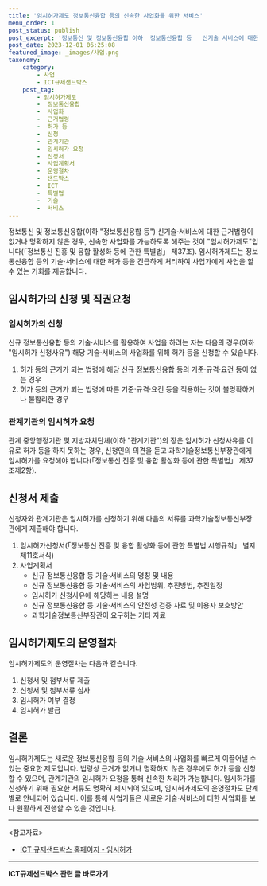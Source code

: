 ```yaml
---
title: '임시허가제도 정보통신융합 등의 신속한 사업화를 위한 서비스'
menu_order: 1
post_status: publish
post_excerpt: '정보통신 및 정보통신융합 이하  정보통신융합 등   신기술 서비스에 대한 근거법령이 없거나 명확하지 않은 경우, 신속한 사업화를 가능하도록 해주는 것이  임시허가제도 입니다  정보통신 진흥 및 융합 활성화 등에 관한 특별법  제37조 . 임시허가제도는 정보통신융합 등의 기술 서비스에 대한 허가 등을 긴급하게 처리하여 사업가에게 사업을 할 수 있는 기회를 제공합니다.'
post_date: 2023-12-01 06:25:08
featured_image: _images/사업.png
taxonomy:
    category:
        - 사업
        - ICT규제샌드박스
    post_tag:
        - 임시허가제도
        -  정보통신융합
        -  사업화
        -  근거법령
        -  허가 등
        -  신청
        -  관계기관
        -  임시허가 요청
        -  신청서
        -  사업계획서
        -  운영절차
        -  샌드박스
        -  ICT
        -  특별법
        -  기술
        -  서비스
---
```



정보통신 및 정보통신융합(이하 "정보통신융합 등") 신기술·서비스에 대한 근거법령이 없거나 명확하지 않은 경우, 신속한 사업화를 가능하도록 해주는 것이 "임시허가제도"입니다(「정보통신 진흥 및 융합 활성화 등에 관한 특별법」 제37조). 임시허가제도는 정보통신융합 등의 기술·서비스에 대한 허가 등을 긴급하게 처리하여 사업가에게 사업을 할 수 있는 기회를 제공합니다.

## 임시허가의 신청 및 직권요청

### 임시허가의 신청

신규 정보통신융합 등의 기술·서비스를 활용하여 사업을 하려는 자는 다음의 경우(이하 "임시허가 신청사유") 해당 기술·서비스의 사업화를 위해 허가 등을 신청할 수 있습니다.

1. 허가 등의 근거가 되는 법령에 해당 신규 정보통신융합 등의 기준·규격·요건 등이 없는 경우
2. 허가 등의 근거가 되는 법령에 따른 기준·규격·요건 등을 적용하는 것이 불명확하거나 불합리한 경우

### 관계기관의 임시허가 요청

관계 중앙행정기관 및 지방자치단체(이하 "관계기관")의 장은 임시허가 신청사유를 이유로 허가 등을 하지 못하는 경우, 신청인의 의견을 듣고 과학기술정보통신부장관에게 임시허가를 요청해야 합니다(「정보통신 진흥 및 융합 활성화 등에 관한 특별법」 제37조제2항).

## 신청서 제출

신청자와 관계기관은 임시허가를 신청하기 위해 다음의 서류를 과학기술정보통신부장관에게 제출해야 합니다.

1. 임시허가신청서(「정보통신 진흥 및 융합 활성화 등에 관한 특별법 시행규칙」 별지 제11호서식)
2. 사업계획서
    - 신규 정보통신융합 등 기술·서비스의 명칭 및 내용
    - 신규 정보통신융합 등 기술·서비스의 사업범위, 추진방법, 추진일정
    - 임시허가 신청사유에 해당하는 내용 설명
    - 신규 정보통신융합 등 기술·서비스의 안전성 검증 자료 및 이용자 보호방안
    - 과학기술정보통신부장관이 요구하는 기타 자료

## 임시허가제도의 운영절차

임시허가제도의 운영절차는 다음과 같습니다.

1. 신청서 및 첨부서류 제출
2. 신청서 및 첨부서류 심사
3. 임시허가 여부 결정
4. 임시허가 발급

## 결론


임시허가제도는 새로운 정보통신융합 등의 기술·서비스의 사업화를 빠르게 이끌어낼 수 있는 중요한 제도입니다. 법령상 근거가 없거나 명확하지 않은 경우에도 허가 등을 신청할 수 있으며, 관계기관의 임시허가 요청을 통해 신속한 처리가 가능합니다. 임시허가를 신청하기 위해 필요한 서류도 명확히 제시되어 있으며, 임시허가제도의 운영절차도 단계별로 안내되어 있습니다. 이를 통해 사업가들은 새로운 기술·서비스에 대한 사업화를 보다 원활하게 진행할 수 있을 것입니다.

---

<참고자료>
- [ICT 규제샌드박스 홈페이지 - 임시허가](https://sandbox.go.kr/sandbox/ko/mypage/temporaryAuthorization.do)
<!-- wp:separator -->
<hr class="wp-block-separator has-alpha-channel-opacity"/>
<!-- /wp:separator -->

<!-- wp:group {"backgroundColor":"base","layout":{"type":"constrained"}} -->
<div class="wp-block-group has-base-background-color has-background"><!-- wp:paragraph {"align":"center","fontSize":"medium"} -->
<p class="has-text-align-center has-large-font-size"><strong>ICT규제샌드박스 관련 글 바로가기</strong></p>
<!-- /wp:paragraph -->


<!-- wp:latest-posts
{"categories":[{"id":27142,"count":19,"description":"","link":"https://uknowlaw.com/category/ict%ea%b7%9c%ec%a0%9c%ec%83%8c%eb%93%9c%eb%b0%95%ec%8a%a4/","name":"ICT규제샌드박스","slug":"ICT규제샌드박스","taxonomy":"category","parent":0,"meta":[],"_links":{"self":[{"href":"https://uknowlaw.com/wp-json/wp/v2/categories/27142"}],"collection":[{"href":"https://uknowlaw.com/wp-json/wp/v2/categories"}],"about":[{"href":"https://uknowlaw.com/wp-json/wp/v2/taxonomies/category"}],"wp:post_type":[{"href":"https://uknowlaw.com/wp-json/wp/v2/posts?categories=27142"}],"curies":[{"name":"wp","href":"https://api.w.org/{rel}","templated":true}]}}],"postsToShow":100,"excerptLength":28,"postLayout":"grid","columns":2,"featuredImageAlign":"left","featuredImageSizeSlug":"large","fontSize":"small"} /--></div>
<!-- /wp:group -->